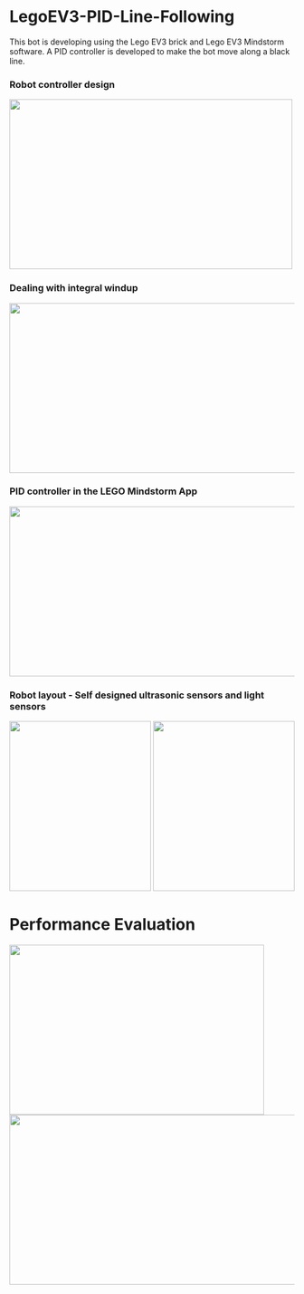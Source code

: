 # LegoEV3-PID-Line-Following
This bot is developing using the Lego EV3 brick and Lego EV3 Mindstorm software. A PID controller is developed to make the bot move along a black line.

### Robot controller design
<img src = "https://user-images.githubusercontent.com/71589098/151459832-e28ebe18-f97d-44d1-bcd2-aff14addc17e.png" width="500" height="300">

### Dealing with integral windup
<img src = "https://user-images.githubusercontent.com/71589098/151460055-bd261ef7-2ec1-4287-90e6-82289e604a55.png" width="650" height="300">

### PID controller in the LEGO Mindstorm App
<img src = "https://user-images.githubusercontent.com/71589098/151460359-d3b4ea85-98e8-46bc-9d43-02cddde68fc9.png" width="850" height="300">


### Robot layout - Self designed ultrasonic sensors and light sensors
<img src = "https://user-images.githubusercontent.com/71589098/151459139-1a05bbc0-3850-4580-8b7c-dd232f0083d2.jpg" width="250" height="300">
<img src = "https://user-images.githubusercontent.com/71589098/151459656-b6c39323-4961-4daf-befd-47c72d76ea2b.jpg" width="250" height="300">

# Performance Evaluation
<img src = "https://user-images.githubusercontent.com/71589098/160279540-f2eeb278-5668-494f-9982-ab8bcb1bf0a2.PNG" width="450" height="300">
<img src = "https://user-images.githubusercontent.com/71589098/160279547-7e37684a-3537-47e0-80c6-2bc22dc40e93.PNG" width="750" height="300">



